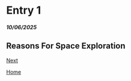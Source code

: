# Entry 1
##### 10/06/2025

## Reasons For Space Exploration


[Next](entry02.md)

[Home](../README.md)
